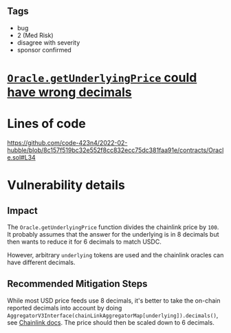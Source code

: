 ## Tags

- bug
- 2 (Med Risk)
- disagree with severity
- sponsor confirmed

# [`Oracle.getUnderlyingPrice` could have wrong decimals](https://github.com/code-423n4/2022-02-hubble-findings/issues/44) 

# Lines of code

https://github.com/code-423n4/2022-02-hubble/blob/8c157f519bc32e552f8cc832ecc75dc381faa91e/contracts/Oracle.sol#L34


# Vulnerability details

## Impact
The `Oracle.getUnderlyingPrice` function divides the chainlink price by `100`.
It probably assumes that the answer for the underlying is in 8 decimals but then wants to reduce it for 6 decimals to match USDC.

However, arbitrary `underlying` tokens are used and the chainlink oracles can have different decimals.

## Recommended Mitigation Steps
While most USD price feeds use 8 decimals, it's better to take the on-chain reported decimals into account by doing `AggregatorV3Interface(chainLinkAggregatorMap[underlying]).decimals()`, see [Chainlink docs](https://docs.chain.link/docs/get-the-latest-price/#getting-a-different-price-denomination).
The price should then be scaled down to 6 decimals.


